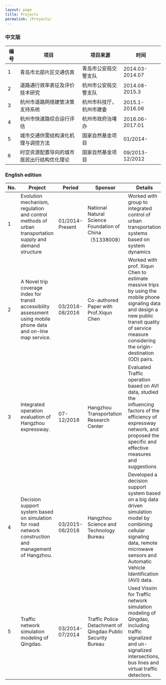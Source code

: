 ```yaml
---
layout: page
title: Projects
permalink: /Projects/
---
```

### 中文版
编号|  项目 | 项目来源  | 时间 
---|----|------|----
1 | 青岛市北部片区交通仿真&nbsp;&nbsp;   | 青岛市公安局交警支队&nbsp;&nbsp;  | 2014.03-2014.07
2 | 道路通行效率表征及评价技术研究&nbsp;&nbsp;  | 杭州市公安局交警支队&nbsp;&nbsp;  | 2014.08-2015.3
3 | 杭州市道路网络建管决策支持系统&nbsp;&nbsp;    | 杭州市科技厅，杭州市建委&nbsp;&nbsp;  | 2015.1-2016.06
4 | 杭州市快速路综合运行评估&nbsp;&nbsp;     | 杭州市政府治堵办&nbsp;&nbsp;|2016.06-2017.01
5 | 城市交通供需结构演化机理与调控方法    | 国家自然基金项目&nbsp;&nbsp;|01/2014-
6 | 时空资源配置导向的城市居民出行结构优化理论    | 国家自然基金项目&nbsp;&nbsp;|09/2013-12/2012

### English edition
No.|  Project | Period |Sponsor  | Details
---|----|------|----|----
1|Evolution mechanism, regulation and control methods of urban transportation supply and demand structure|  01/2014-Present|National Natural Science Foundation of China（51338008）|Worked with group to integrated control of urban transportation systems based on system dynamics
2|A Novel trip coverage index for transit accessibility assessment using mobile phone data and on-line map service.	|03/2016-08/2016|Co-authored Paper with Prof.Xiqun Chen|Worked with prof. Xiqun Chen to estimate massive trips by using the mobile phone signaling data and design a new public transit quality of service measure considering the origin-destination (OD) pairs.
3|Integrated operation evaluation of Hangzhou expressway.	|07-12/2016|Hangzhou Transportation Research Center|Evaluated Traffic operation based on AVI data, studied the influencing factors of the efficiency of expressway network, and proposed the specific and effective measures and suggestions
4|Decision support system based on simulation for road network construction and management of Hangzhou. 	|03/2015-06/2016|Hangzhou Science and Technology Bureau|Developed a decision support system based on a big data driven simulation model by combining cellular signaling data, remote microwave sensors and Automatic Vehicle Identification (AVI) data. 
5|Traffic network simulation modeling of Qingdao.	|03/2014-07/2014|Traffic Police Detachment of Qingdao Public Security Bureau|Used Vissim for Traffic network simulation modeling of Qingdao, including traffic signalized and un-signalized intersections, bus lines and virtual traffic detectors.

